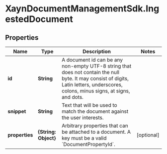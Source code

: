 # XaynDocumentManagementSdk.IngestedDocument

## Properties

Name | Type | Description | Notes
------------ | ------------- | ------------- | -------------
**id** | **String** | A document id can be any non-empty UTF-8 string that does not contain the null byte. It may consist of digits, Latin letters, underscores, colons, minus signs, at signs, and dots. | 
**snippet** | **String** | Text that will be used to match the document against the user interests. | 
**properties** | **{String: Object}** | Arbitrary properties that can be attached to a document. A key must be a valid &#x60;DocumentPropertyId&#x60;. | [optional] 


